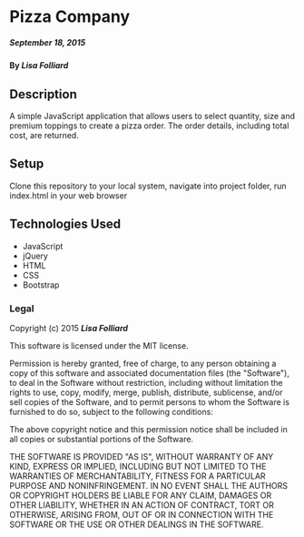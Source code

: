 # Pizza Company

##### September 18, 2015

#### By _**Lisa Folliard**_

## Description

A simple JavaScript application that allows users to select quantity, size and premium toppings to create a pizza order. The order details, including total cost, are returned.


## Setup
Clone this repository to your local system, navigate into project folder, run index.html in your web browser


## Technologies Used

* JavaScript
* jQuery
* HTML
* CSS
* Bootstrap


### Legal

Copyright (c) 2015 **_Lisa Folliard_**

This software is licensed under the MIT license.

Permission is hereby granted, free of charge, to any person obtaining a copy
of this software and associated documentation files (the "Software"), to deal
in the Software without restriction, including without limitation the rights
to use, copy, modify, merge, publish, distribute, sublicense, and/or sell
copies of the Software, and to permit persons to whom the Software is
furnished to do so, subject to the following conditions:

The above copyright notice and this permission notice shall be included in
all copies or substantial portions of the Software.

THE SOFTWARE IS PROVIDED "AS IS", WITHOUT WARRANTY OF ANY KIND, EXPRESS OR
IMPLIED, INCLUDING BUT NOT LIMITED TO THE WARRANTIES OF MERCHANTABILITY,
FITNESS FOR A PARTICULAR PURPOSE AND NONINFRINGEMENT. IN NO EVENT SHALL THE
AUTHORS OR COPYRIGHT HOLDERS BE LIABLE FOR ANY CLAIM, DAMAGES OR OTHER
LIABILITY, WHETHER IN AN ACTION OF CONTRACT, TORT OR OTHERWISE, ARISING FROM,
OUT OF OR IN CONNECTION WITH THE SOFTWARE OR THE USE OR OTHER DEALINGS IN
THE SOFTWARE.

